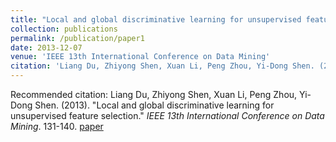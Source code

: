 ```yaml
---
title: "Local and global discriminative learning for unsupervised feature selection"
collection: publications
permalink: /publication/paper1
date: 2013-12-07
venue: 'IEEE 13th International Conference on Data Mining'
citation: 'Liang Du, Zhiyong Shen, Xuan Li, Peng Zhou, Yi-Dong Shen. (2013). &quot;Local and global discriminative learning for unsupervised feature selection.&quot; <i>IEEE 13th International Conference on Data Mining</i>. 131-140.'
---
```

Recommended citation: Liang Du, Zhiyong Shen, Xuan Li, Peng Zhou, Yi-Dong Shen. (2013). &quot;Local and global discriminative learning for unsupervised feature selection.&quot; <i>IEEE 13th International Conference on Data Mining</i>. 131-140. [paper](http://Doctor-Nobody.github.io/papers/ICDM2013.pdf)